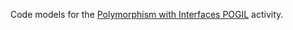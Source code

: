 Code models for the <a href="https://docs.google.com/document/d/1JvWMsFePCMKiy2UzeQ64vW_EuK3dE7Kooo0XJv6qjhQ/edit?usp=sharing">Polymorphism with Interfaces POGIL</a> activity.
